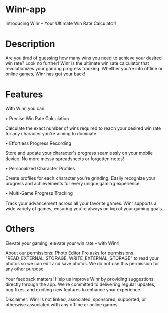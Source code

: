 # Winr-app
Introducing Winr – Your Ultimate Win Rate Calculator!

# Description

Are you tired of guessing how many wins you need to achieve your desired win rate? Look no further! Winr is the ultimate win rate calculator that revolutionizes your gaming progress tracking. Whether you're into offline or online games, Winr has got your back!

# Features

With Winr, you can:

• Precise Win Rate Calculation
        
Calculate the exact number of wins required to reach your desired win rate for any character you're aiming to dominate.

• Effortless Progress Recording

Store and update your character's progress seamlessly on your mobile device. No more messy spreadsheets or forgotten notes!
        
• Personalized Character Profiles

Create profiles for each character you're grinding. Easily recognize your progress and achievements for every unique gaming experience.

• Multi-Game Progress Tracking

Track your advancement across all your favorite games. Winr supports a wide variety of games, ensuring you're always on top of your gaming goals.

# Others

Elevate your gaming, elevate your win rate – with Winr!

About our permissions:
Photo Editor Pro asks for permissions "READ_EXTERNAL_STORAGE, WRITE_EXTERNAL_STORAGE" to read your photos so we can edit and save photos. We do not use this permission for any other purpose.

Your feedback matters! Help us improve Winr by providing suggestions directly through the app. We're committed to delivering regular updates, bug fixes, and exciting new features to enhance your experience.

Disclaimer:
Winr is not linked, associated, sponsored, supported, or otherwise associated with any offline or online games.
